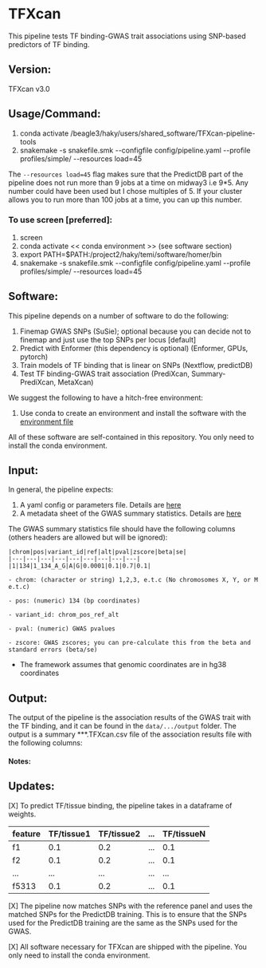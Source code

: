 
# TFXcan
This pipeline tests TF binding-GWAS trait associations using SNP-based predictors of TF binding.

## Version: 
TFXcan v3.0

## Usage/Command:

1. conda activate /beagle3/haky/users/shared_software/TFXcan-pipeline-tools
2. snakemake -s snakefile.smk --configfile config/pipeline.yaml --profile profiles/simple/ --resources load=45

 The `--resources load=45` flag makes sure that the PredictDB part of the pipeline does not run more than 9 jobs at a time on midway3 i.e 9*5. Any number could have been used but I chose multiples of 5. If your cluster allows you to run more than 100 jobs at a time, you can up this number.

### To use screen [preferred]:

1. screen
2. conda activate << conda environment >>  (see software section)
3. export PATH=$PATH:/project2/haky/temi/software/homer/bin
4. snakemake -s snakefile.smk --configfile config/pipeline.yaml --profile profiles/simple/ --resources load=45

## Software: 

This pipeline depends on a number of software to do the following:

1. Finemap GWAS SNPs (SuSie); optional because you can decide not to finemap and just use the top SNPs per locus [default]
2. Predict with Enformer (this dependency is optional) (Enformer, GPUs, pytorch)
3. Train models of TF binding that is linear on SNPs (Nextflow, predictDB)
4. Test TF binding-GWAS trait association (PrediXcan, Summary-PrediXcan, MetaXcan)

We suggest the following to have a hitch-free environment:

1. Use conda to create an environment and install the software with the [environment file](/beagle3/haky/users/shared_software/TFXcan-pipeline-tools)

All of these software are self-contained in this repository. You only need to install the conda environment. 

## Input:

In general, the pipeline expects:

1. A yaml config or parameters file. Details are [here](./minimal/pipeline_minimal.yaml)
2. A metadata sheet of the GWAS summary statistics. Details are [here](./minimal/minimal_gwas.txt)

The GWAS summary statistics file should have the following columns
(others headers are allowed but will be ignored): 

    |chrom|pos|variant_id|ref|alt|pval|zscore|beta|se|
    |---|---|---|---|---|---|---|---|---|
    |1|134|1_134_A_G|A|G|0.0001|0.1|0.7|0.1|

    - chrom: (character or string) 1,2,3, e.t.c (No chromosomes X, Y, or M e.t.c)

    - pos: (numeric) 134 (bp coordinates)

    - variant_id: chrom_pos_ref_alt

    - pval: (numeric) GWAS pvalues

    - zscore: GWAS zscores; you can pre-calculate this from the beta and standard errors (beta/se)

* The framework assumes that genomic coordinates are in hg38 coordinates

## Output:
The output of the pipeline is the association results of the GWAS trait with the TF binding, and it can be found in the `data/.../output` folder. The output is a summary ***.TFXcan.csv file of the association results file with the following columns:


#### Notes: 


## Updates:

[X] To predict TF/tissue binding, the pipeline takes in a dataframe of weights. 

|feature|TF/tissue1|TF/tissue2|...|TF/tissueN|
|---|---|---|---|---|
|f1|0.1|0.2|...|0.1|
|f2|0.1|0.2|...|0.1|
|...|...|...|...|...|
|f5313|0.1|0.2|...|0.1|

[X] The pipeline now matches SNPs with the reference panel and uses the matched SNPs for the PredictDB training. This is to ensure that the SNPs used for the PredictDB training are the same as the SNPs used for the GWAS.

[X] All software necessary for TFXcan are shipped with the pipeline. You only need to install the conda environment.
